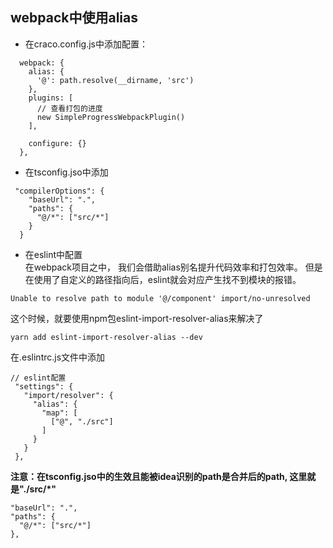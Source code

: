 ## webpack中使用alias

- 在craco.config.js中添加配置：

```text
  webpack: {
    alias: {
      '@': path.resolve(__dirname, 'src')
    },
    plugins: [
      // 查看打包的进度
      new SimpleProgressWebpackPlugin()
    ],

    configure: {}
  },

```

- 在tsconfig.jso中添加

```text
 "compilerOptions": {
    "baseUrl": ".",
    "paths": {
      "@/*": ["src/*"]
    }
  }
```

- 在eslint中配置   
  在webpack项目之中， 我们会借助alias别名提升代码效率和打包效率。
  但是在使用了自定义的路径指向后，eslint就会对应产生找不到模块的报错。

```text
Unable to resolve path to module '@/component' import/no-unresolved
```

这个时候，就要使用npm包eslint-import-resolver-alias来解决了

```text
yarn add eslint-import-resolver-alias --dev
```

在.eslintrc.js文件中添加

 ```text
 // eslint配置
  "settings": {
    "import/resolver": {
      "alias": {
        "map": [
          ["@", "./src"]
        ]
      }
    }
  },
 ```

**注意：在tsconfig.jso中的生效且能被idea识别的path是合并后的path, 这里就是"./src/*"**

```text
"baseUrl": ".",
"paths": {
  "@/*": ["src/*"]
},
```